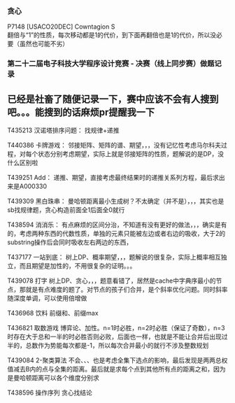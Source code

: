 ### 贪心

P7148 [USACO20DEC] Cowntagion S  
翻倍与“1”的性质，每次移动都是1的代价，到下面再翻倍也是1的代价，所以没必要（虽然也可能不劣）



### 第二十二届电子科技大学程序设计竞赛 - 决赛（线上同步赛）做题记录

已经是社畜了随便记录一下，赛中应该不会有人搜到吧。。。能搜到的话麻烦pr提醒我一下
----

T435213 汉诺塔排序问题：
找规律+递推

T440386 卡牌游戏：
邻接矩阵、矩阵的谱、期望，，，没有记忆性考虑马尔科夫过程，对每个状态分别考虑期望，实际上就是邻接矩阵的性质，题解说的是DP，没什么区别啦

T439251 Add：
递推、期望，直接考虑最终结果时的递推关系列方程，最后求出来是A000330

T439309 黑白珠串：
曼哈顿距离最小生成树？不太确定（并不是），，，其实也是sb找规律题，贪心构造前面全1后面全0就行

T438594 消消乐：
有点麻烦的区间分治，不知道有没有更好的做法，，，确实是有的，考虑两种东西的代数性质，单独的元素只能被左边或者右边的吸收，大于2的substring操作后会同时吸收左右两边的东西，

T437177 一站到底：
树上DP、概率期望，，，题解说的很复杂，实际上概率相互独立，而且期望是加性的，不用很复杂的证明。。。

T439078 打字
树上DP、贪心，，，题意看错了，居然是cache中字典序最小的节点，那就是有点难度的题了。对节点的孩子们合并，是个斜率优化问题。同时斜率随深度单调，可以使用倍增做

T436968 饮料
前缀和、前缀max

T436821 取数游戏
博弈论、加性。n=1时必胜，n=2时必胜（保证了奇数），n=3时存在大于总和一半的时必胜否则必败，后面也一样，也就是不能让合并后出现过半的，总数作为势能每次都是-1，所以每次合并最小的就行不涉及整数规划

T439084 2-聚类算法
不会、、、也是考虑全集下选点的影响，最后发现是两两总权值减去B内的点与全集的距离。最后就是求每个点到其他所有点的距离之和，因为是曼哈顿距离可以各个维度分别求

T438596 操作序列
贪心找结论


